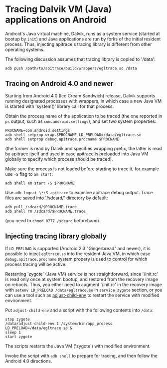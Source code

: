 Tracing Dalvik VM (Java) applications on Android
================================================

Android's Java virtual machine, Dalvik, runs as a system service (started at
bootup by `init`) and Java applications are run by forks of the initial
resident process.  Thus, injecting apitrace's tracing library is different from
other operating systems.

The following discussion assumes that tracing library is copied to '/data':

    adb push /path/to/apitrace/build/wrappers/egltrace.so /data

Tracing on Android 4.0 and newer
--------------------------------

Starting from Android 4.0 (Ice Cream Sandwich) release, Dalvik supports
running designated processes with wrappers, in which case a new Java VM is
started with 'system()' library call for that process.

Obtain the process name of the application to be traced (the one reported in
`ps` output, such as `com.android.settings`), and set two system properties:

    PROCNAME=com.android.settings
    adb shell setprop wrap.$PROCNAME LD_PRELOAD=/data/egltrace.so
    adb shell setprop debug.apitrace.procname $PROCNAME

(the former is read by Dalvik and specifies wrapping prefix, the latter is
read by apitrace itself and used in case apitrace is preloaded into Java VM
globally to specify which process should be traced).

Make sure the process is not loaded before starting to trace it, for example
use `-S` flag to `am start`:

    adb shell am start -S $PROCNAME

Use `adb logcat \*:S apitrace` to examine apitrace debug output.  Trace files
are saved into '/sdcard/' directory by default:

    adb pull /sdcard/$PROCNAME.trace
    adb shell rm /sdcard/$PROCNAME.trace

(you need to `chmod 0777 /sdcard` beforehand).


Injecting tracing library globally
----------------------------------

If `LD_PRELOAD` is supported (Android 2.3 "Gingerbread" and newer), it is
possible to inject `egltrace.so` into the resident Java VM, in which case
`debug.apitrace.procname` system propery is used to control for which process
tracing will be active.

Restarting 'zygote' (Java VM) service is not straightforward, since '/init.rc'
is read only once at system bootup, and restored from the recovery image on
reboots.   Thus, you either need to augment '/init.rc' in the recovery image
with `setenv LD_PRELOAD /data/egltrace.so` in `service zygote` section, or you
can use a tool such as
[adjust-child-env](https://github.com/amonakov/adjust-child-env) to restart
the service with modified environment.

Put `adjust-child-env` and a script with the following contents into `/data`:

    stop zygote
    /data/adjust-child-env 1 /system/bin/app_process LD_PRELOAD=/data/egltrace.so &
    sleep 1
    start zygote

The scripts restarts the Java VM ('zygote') with modified environment.

Invoke the script with `adb shell` to prepare for tracing, and then follow the
Android 4.0 directions.
